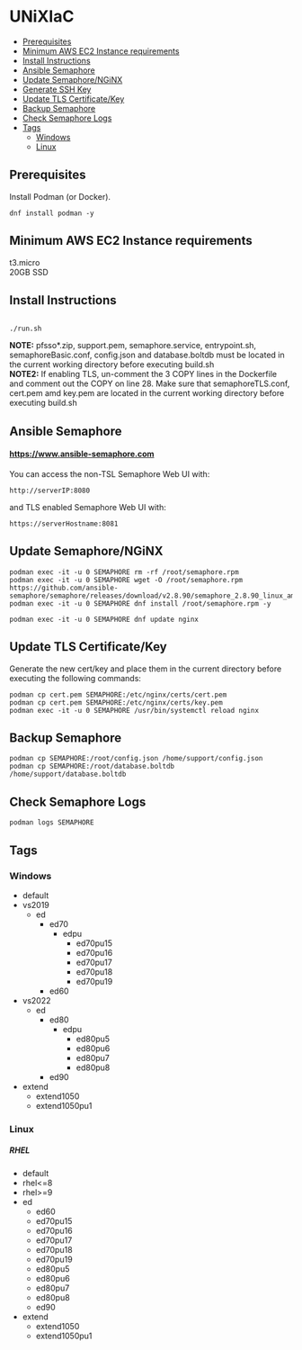 # UNiXIaC
- [Prerequisites](#prerequisites)
- [Minimum AWS EC2 Instance requirements](#minimum-aws-ec2-instance-requirements)
- [Install Instructions](#install-instructions)
- [Ansible Semaphore](#ansible-semaphore)
- [Update Semaphore/NGiNX](#update-semaphorenginx)
- [Generate SSH Key](#generate-ssh-key)
- [Update TLS Certificate/Key](#update-tls-certificatekey)
- [Backup Semaphore](#backup-semaphore)
- [Check Semaphore Logs](#check-semaphore-logs)
- [Tags](#tags)
  - [Windows](#windows)
  - [Linux](#linux)  

## Prerequisites
Install Podman (or Docker).  
```
dnf install podman -y
```

## Minimum AWS EC2 Instance requirements
t3.micro  
20GB SSD  

## Install Instructions
```

./run.sh
```
**NOTE:** pfsso*.zip, support.pem, semaphore.service, entrypoint.sh, semaphoreBasic.conf,  config.json and database.boltdb must be located in the current working directory before executing build.sh  
**NOTE2:** If enabling TLS, un-comment the 3 COPY lines in the Dockerfile and comment out the COPY on line 28. Make sure that semaphoreTLS.conf, cert.pem amd key.pem are located in the current working directory before executing build.sh  

## Ansible Semaphore
#### https://www.ansible-semaphore.com
You can access the non-TSL Semaphore Web UI with:
```
http://serverIP:8080
```
and TLS enabled Semaphore Web UI with:
```
https://serverHostname:8081
```

## Update Semaphore/NGiNX
```
podman exec -it -u 0 SEMAPHORE rm -rf /root/semaphore.rpm
podman exec -it -u 0 SEMAPHORE wget -O /root/semaphore.rpm https://github.com/ansible-semaphore/semaphore/releases/download/v2.8.90/semaphore_2.8.90_linux_amd64.rpm
podman exec -it -u 0 SEMAPHORE dnf install /root/semaphore.rpm -y
```
```
podman exec -it -u 0 SEMAPHORE dnf update nginx
```

## Update TLS Certificate/Key
Generate the new cert/key and place them in the current directory before executing the following commands:  
```
podman cp cert.pem SEMAPHORE:/etc/nginx/certs/cert.pem
podman cp cert.pem SEMAPHORE:/etc/nginx/certs/key.pem
podman exec -it -u 0 SEMAPHORE /usr/bin/systemctl reload nginx
```

## Backup Semaphore
```
podman cp SEMAPHORE:/root/config.json /home/support/config.json
podman cp SEMAPHORE:/root/database.boltdb /home/support/database.boltdb
```

## Check Semaphore Logs
```
podman logs SEMAPHORE
```

## Tags
### Windows

- default
- vs2019
  - ed
    - ed70
      - edpu
        - ed70pu15
        - ed70pu16
        - ed70pu17
        - ed70pu18
        - ed70pu19
    - ed60
- vs2022
  - ed 
    - ed80
      - edpu
        - ed80pu5
        - ed80pu6
        - ed80pu7
        - ed80pu8
    - ed90
- extend
  - extend1050
  - extend1050pu1

### Linux
##### RHEL
- default
- rhel<=8
- rhel>=9
- ed
  - ed60
  - ed70pu15
  - ed70pu16
  - ed70pu17
  - ed70pu18
  - ed70pu19
  - ed80pu5
  - ed80pu6
  - ed80pu7
  - ed80pu8
  - ed90
- extend
  - extend1050
  - extend1050pu1